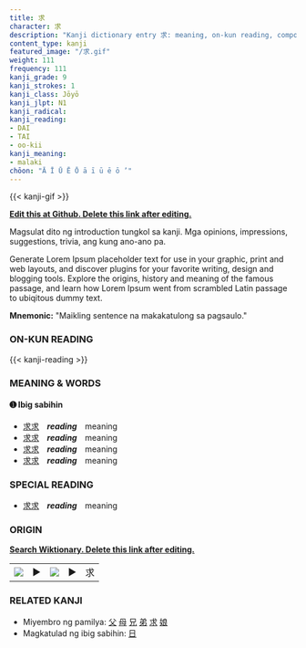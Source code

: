 ```yaml
---
title: 求
character: 求
description: "Kanji dictionary entry 求: meaning, on-kun reading, compounds, origin, related kanji"
content_type: kanji
featured_image: "/求.gif"
weight: 111
frequency: 111
kanji_grade: 9
kanji_strokes: 1
kanji_class: Jōyō
kanji_jlpt: N1
kanji_radical: 
kanji_reading: 
- DAI
- TAI
- oo-kii
kanji_meaning:
- malaki
chōon: "Ā Ī Ū Ē Ō ā ī ū ē ō ’"
---
```

[//]: # (Don't edit the line below. Kanji animated GIF code is automatically generated.)
{{< kanji-gif >}}

[//]: # (Edit below this line.)

**[Edit this at Github. Delete this link after editing.](https://github.com/tim0g/tim/tree/main/content/kanji/求/index.md)**

Magsulat dito ng introduction tungkol sa kanji. Mga opinions, impressions, suggestions, trivia, ang kung ano-ano pa.

Generate Lorem Ipsum placeholder text for use in your graphic, print and web layouts, and discover plugins for your favorite writing, design and blogging tools. Explore the origins, history and meaning of the famous passage, and learn how Lorem Ipsum went from scrambled Latin passage to ubiqitous dummy text.
 
**Mnemonic:** "Maikling sentence na makakatulong sa pagsaulo."

### ON-KUN READING

[//]: # (Don't edit the line below. ON-KUN READING code is automatically generated.)
{{< kanji-reading >}}

### MEANING & WORDS

#### ➊ **Ibig sabihin**
  - [求](../求)[求](../求)　***reading***　meaning
  - [求](../求)[求](../求)　***reading***　meaning
  - [求](../求)[求](../求)　***reading***　meaning
  - [求](../求)[求](../求)　***reading***　meaning

### SPECIAL READING
  - [求](../求)[求](../求)　***reading***　meaning

### ORIGIN

**[Search Wiktionary. Delete this link after editing.](https://wiktionary.org/wiki/求)**
<table class="kanji-table"><tr><td>
<img src="60px-求-bronze.svg.png">
</td><td>▶</td><td>
<img src="60px-求-oracle.svg.png">
</td><td>▶</td>
<td class="kanji-origin">求</td>
</tr></table>

### RELATED KANJI
- Miyembro ng pamilya: [父](../父) [母](../母) [兄](../兄) [弟](../弟) [求](../求) [娘](../娘)
- Magkatulad ng ibig sabihin: [日](../日)
